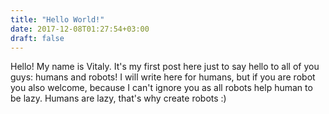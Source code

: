 ```yaml
---
title: "Hello World!"
date: 2017-12-08T01:27:54+03:00
draft: false
---
```


Hello! My name is Vitaly. It's my first post here just to say hello to all of you guys: humans and robots! I will write here for humans, but if you are robot you also welcome, because I can't ignore you as all robots help human to be lazy. Humans are lazy, that's why create robots :)
